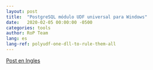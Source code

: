 ```yaml
---
layout: post
title:  "PostgreSQL módulo UDF universal para Windows"
date:   2020-02-05 00:00:00 -0500
categories: tools
author: RoP Team
lang: es
lang-ref: polyudf-one-dll-to-rule-them-all
---
```


[Post en Ingles](https://blog.rop.la/en/tools/2020/02/05/PolyUDF-one-dll-to-rule-them-all.html)